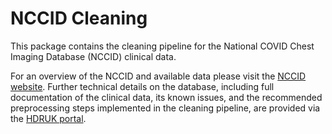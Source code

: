 # NCCID Cleaning

This package contains the cleaning pipeline for the National COVID Chest Imaging Database (NCCID) clinical data. 

For an overview of the NCCID and available data please visit the [NCCID website](https://nhsx.github.io/covid-chest-imaging-database/#). Further technical details on the database, including full documentation of the clinical data, its known issues, and the recommended preprocessing steps implemented in the cleaning pipeline, are provided via the [HDRUK portal](https://web.www.healthdatagateway.org/dataset/31f0148b-f965-4136-ab39-6c5bbbf8c2d9).

